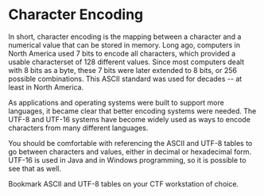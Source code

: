# Character Encoding

In short, character encoding is the mapping between a character and a numerical value that can be stored in memory. Long ago, computers in North America used 7 bits to encode all characters, which provided a usable characterset of 128 different values. Since most computers dealt with 8 bits as a byte, these 7 bits were later extended to 8 bits, or 256 possible combinations. This ASCII standard was used for decades -- at least in North America.

As applications and operating systems were built to support more languages, it became clear that better encoding systems were needed. The UTF-8 and UTF-16 systems have become widely used as ways to encode characters from many different languages. 

You should be comfortable with referencing the ASCII and UTF-8 tables to go between characters and values, either in decimal or hexadecimal form. UTF-16 is used in Java and in Windows programming, so it is possible to see that as well. 

Bookmark ASCII and UTF-8 tables on your CTF workstation of choice. 